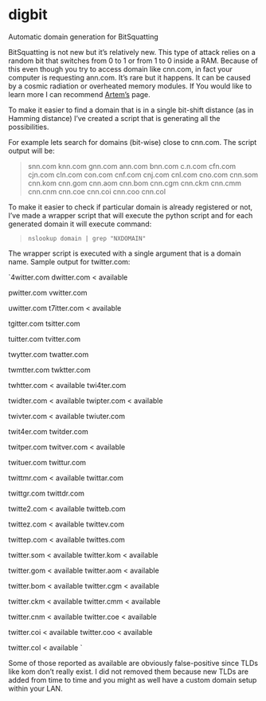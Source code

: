 digbit
======

Automatic domain generation for BitSquatting

BitSquatting is not new but it’s relatively new. This type of attack relies on a random bit that switches from 0 to 1 or from 1 to 0 inside a RAM. Because of this even though you try to access domain like cnn.com, in fact your computer is requesting ann.com. It’s rare but it happens. It can be caused by a cosmic radiation or overheated memory modules. If You would like to learn more I can recommend [Artem’s](http://dinaburg.org/bitsquatting.html) page.

To make it easier to find a domain that is in a single bit-shift distance (as in Hamming distance) I’ve created a script that is generating all the possibilities.

For example lets search for domains (bit-wise) close to cnn.com. The script output will be:

> snn.com knn.com gnn.com ann.com bnn.com c.n.com cfn.com cjn.com cln.com con.com cnf.com cnj.com cnl.com cno.com cnn.som cnn.kom cnn.gom cnn.aom cnn.bom cnn.cgm cnn.ckm cnn.cmm cnn.cnm cnn.coe cnn.coi cnn.coo cnn.col

To make it easier to check if particular domain is already registered or not, I’ve made a wrapper script that will execute the python script and for each generated domain it will execute command:
	
> `nslookup domain | grep "NXDOMAIN"`

The wrapper script is executed with a single argument that is a domain name. Sample output for twitter.com:

`4witter.com			dwitter.com  < available

pwitter.com			vwitter.com

uwitter.com			t7itter.com  < available

tgitter.com			tsitter.com

tuitter.com			tvitter.com

twytter.com			twatter.com

twmtter.com			twktter.com

twhtter.com  < available	twi4ter.com

twidter.com  < available	twipter.com  < available

twivter.com  < available	twiuter.com

twit4er.com			twitder.com

twitper.com			twitver.com  < available

twituer.com			twittur.com

twittmr.com  < available	twittar.com

twittgr.com			twittdr.com

twitte2.com  < available	twitteb.com

twittez.com  < available	twittev.com

twittep.com  < available	twittes.com

twitter.som  < available	twitter.kom  < available

twitter.gom  < available	twitter.aom  < available

twitter.bom  < available	twitter.cgm  < available

twitter.ckm  < available	twitter.cmm  < available

twitter.cnm  < available	twitter.coe  < available

twitter.coi  < available	twitter.coo  < available

twitter.col  < available	`



Some of those reported as available are obviously false-positive since TLDs like kom don’t really exist. I did not removed them because new TLDs are added from time to time and you might as well have a custom domain setup within your LAN.
